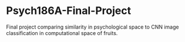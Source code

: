 # Psych186A-Final-Project
Final project comparing similarity in psychological space to CNN image classification in computational space of fruits.
